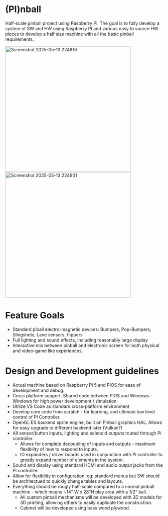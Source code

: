 # (PI)nball
Half-scale pinball project using Raspberry Pi.  The goal is to fully develop a system of SW and HW using Raspberry PI and various easy to source HW pieces to develop a half size machine with all the basic pinball requirements.  

<img src="https://github.com/user-attachments/assets/57f19724-b2ef-4bbc-9d49-0114196ab59f" alt="Screenshot 2025-05-13 224816" width="400">
<img src="https://github.com/user-attachments/assets/b3703c41-70b1-40f0-bd77-2578b7076be8" alt="Screenshot 2025-05-13 224901" width="400">  

# Feature Goals
- Standard piball electro-magnetic devices:  Bumpers, Pop-Bumpers, Slingshots, Lane sensors, flippers
- Full lighting and sound effects, including reasonably large display
- Interactive mix between pinball and electronic screen for both physical and video-game like experiences.

# Design and Development guidelines
-  Actual machine based on Raspberry Pi 5 and PiOS for ease of development and debug.
-  Cross platform support: Shared code between PiOS and Windows - Windows for high power development / simulation.
-  Utilize VS Code as standard cross-platform environment
-  Develop core code from scratch - for learning, and ultimate low level control of Pi Controller.
-  OpenGL ES backend sprite engine, built on PInball graphics HAL.  Allows for easy upgrade to different backend later (Vulkan?)
-  All sensor/button inputs, lighting and solenoid outputs routed through Pi controller.
    - Allows for complete decoupling of inputs and outputs - maximum flexibility of how to respond to inputs.
    - IO expanders / driver boards used in conjunction with Pi controller to greatly expand number of elements in the system.
-  Sound and display using standard HDMI and audio output jacks from the Pi controller.
-  Allow for flexibility in configuration, eg: standard menus but SW should be architectued to quickly change tables and layouts.
-  Everything should be rougly half-scale compared to a normal pinball machine - which means ~14" W x 28"H play area with a 1/2" ball.
    -  All custom pinball mechanisms will be developed with 3D models for 3D printing, allowing others to easily duplicate the construction.
    -  Cabinet will be developed using bass wood plywood.
